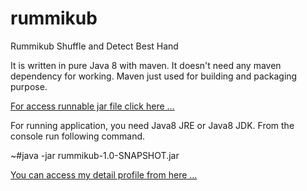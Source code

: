 # rummikub
Rummikub Shuffle and Detect Best Hand

It is written in pure Java 8 with maven. 
It doesn't need any maven dependency for working. Maven just used for building and packaging purpose.

[For access runnable jar file click here ... ](https://github.com/ngeen/rummikub/raw/master/target/rummikub-1.0-SNAPSHOT.jar)

For running application, you need Java8 JRE or Java8 JDK. From the console run following command. 

~#java -jar rummikub-1.0-SNAPSHOT.jar

[You can access my detail profile from here ...](https://www.oenginoz.com)